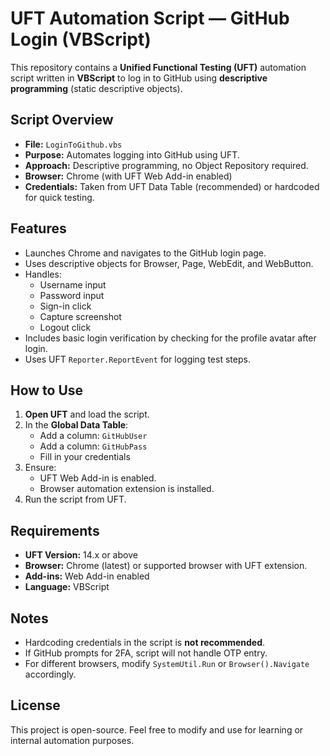 # UFT Automation Script — GitHub Login (VBScript)
This repository contains a **Unified Functional Testing (UFT)** automation script written in **VBScript** to log in to GitHub using **descriptive programming** (static descriptive objects).

## Script Overview
- **File:** `LoginToGithub.vbs`
- **Purpose:** Automates logging into GitHub using UFT.
- **Approach:** Descriptive programming, no Object Repository required.
- **Browser:** Chrome (with UFT Web Add-in enabled)
- **Credentials:** Taken from UFT Data Table (recommended) or hardcoded for quick testing.

## Features
- Launches Chrome and navigates to the GitHub login page.
- Uses descriptive objects for Browser, Page, WebEdit, and WebButton.
- Handles:
  - Username input
  - Password input
  - Sign-in click
  - Capture screenshot
  - Logout click
- Includes basic login verification by checking for the profile avatar after login.
- Uses UFT `Reporter.ReportEvent` for logging test steps.

## How to Use
1. **Open UFT** and load the script.
2. In the **Global Data Table**:
   - Add a column: `GitHubUser`
   - Add a column: `GitHubPass`
   - Fill in your credentials  
3. Ensure:
   - UFT Web Add-in is enabled.
   - Browser automation extension is installed.
4. Run the script from UFT.

## Requirements
- **UFT Version:** 14.x or above
- **Browser:** Chrome (latest) or supported browser with UFT extension.
- **Add-ins:** Web Add-in enabled
- **Language:** VBScript

## Notes
- Hardcoding credentials in the script is **not recommended**.
- If GitHub prompts for 2FA, script will not handle OTP entry.
- For different browsers, modify `SystemUtil.Run` or `Browser().Navigate` accordingly.

## License
This project is open-source. Feel free to modify and use for learning or internal automation purposes.
